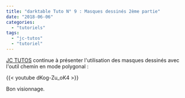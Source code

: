 ```yaml
---
title: "darktable Tuto N° 9 : Masques dessinés 2ème partie"
date: "2018-06-06"
categories: 
  - "tutoriels"
tags: 
  - "jc-tutos"
  - "tutoriel"
---
```


[JC TUTOS](https://www.youtube.com/channel/UChkmJoz4r375C6F2eym99YQ) continue à présenter l'utilisation des masques dessinés avec l'outil chemin en mode polygonal : 

{{< youtube dKog-Zu_oK4 >}}

Bon visionnage.
